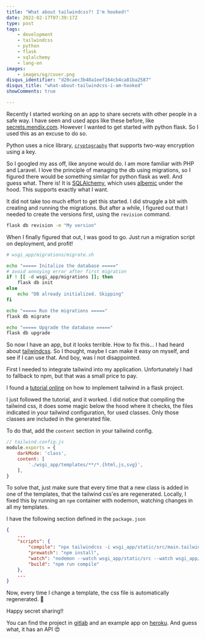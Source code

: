 ```yaml
---
title: "What about tailwindcss?! I'm hooked!"
date: 2022-02-17T07:39:17Z
type: post
tags:
    - development
    - tailwindcss
    - python
    - flask
    - sqlalchemy
    - lang-en
images:
    - images/og/cover.png
disqus_identifier: "d20caec3b48a1eef164cb4ca81ba2587"
disqus_title: "what-about-tailwindcss-i-am-hooked"
showComments: true

---
```


Recently I started working on an app to share secrets with other people in a safe way.
I have seen and used apps like these before, like [secrets.mendix.com](https://secrets.mendix.com).
However I wanted to get started with python flask. So I used this as an excuse to do so.

Python uses a nice library, [`cryptography`](https://pypi.org/project/cryptography/) that supports two-way
encryption using a key.

So I googled my ass off, like anyone would do. I am more familiar with PHP and Laravel. I love the
principle of managing the db using migrations, so I figured there would be something similar for
python flask as well. And guess what. There is! It is [SQLAlchemy](https://docs.sqlalchemy.org/en/14/),
which uses [albemic](https://alembic.sqlalchemy.org/en/latest/index.html) under the hood. This supports
exactly what I want.

It did not take too much effort to get this started. I did struggle a bit with creating and running the
migrations. But after a while, I figured out that I needed to create the versions first, using the
`revision` command.

```sh
flask db revision -m "My version"
```

When I finally figured that out, I was good to go.
Just run a migration script on deployment, and profit!

```sh
# wsgi_app/migrations/migrate.sh

echo "===== Initalize the database ====="
# avoid annoying error after first migration
if ! [[ -d wsgi_app/migrations ]]; then
    flask db init
else
    echo "DB already initialized. Skipping"
fi

echo "===== Run the migrations ====="
flask db migrate

echo "===== Upgrade the database ====="
flask db upgrade

```

So now I have an app, but it looks terrible. How to fix this...
I had heard about [tailwindcss](https://tailwindcss.com/docs/installation). So I thought, maybe I can make it
easy on myself, and see if I can use that. And boy, was I not disappointed.

First I needed to integrate tailwind into my application. Unfortunately I had to fallback to npm,
but that was a small price to pay.

I found a [tutorial online](https://www.section.io/engineering-education/integrate-tailwindcss-into-flask/) on
how to implement tailwind in a flask project.

I just followed the tutorial, and it worked. I did notice that compiling the tailwind css, it does some magic
below the hood where it checks, the files indicated in your tailwind configuration, for used classes. Only those
classes are included in the generated file.

To do that, add the `content` section in your tailwind config.

```js
// tailwind.config.js
module.exports = {
    darkMode: 'class',
    content: [
        './wsgi_app/templates/**/*.{html,js,svg}',
    ],
}
```

To solve that, just make sure that every time that a new class is added in one of the templates, that the tailwind css'es
are regenerated. Locally, I fixed this by running an `npm` container with nodemon, watching changes in all my templates.

I have the following section defined in the `package.json`

```json
{
    ...
    "scripts": {
        "compile": "npx tailwindcss -i wsgi_app/static/src/main.tailwind -o wsgi_app/static/css/main.css",
        "prewatch": "npm install",
        "watch": "nodemon --watch wsgi_app/static/src --watch wsgi_app/templates --exec 'npm run compile'",
        "build": "npm run compile"
    },
    ...
}
```

Now, every time I change a template, the css file is automatically regenerated. 💖

Happy secret sharing!!

You can find the project in [gitlab](https://gitlab.com/hwdegroot/secret-sharing) and an example app
on [heroku](https://share-secret-safely.herokuapp.com/). And guess what, it has an API 😍


